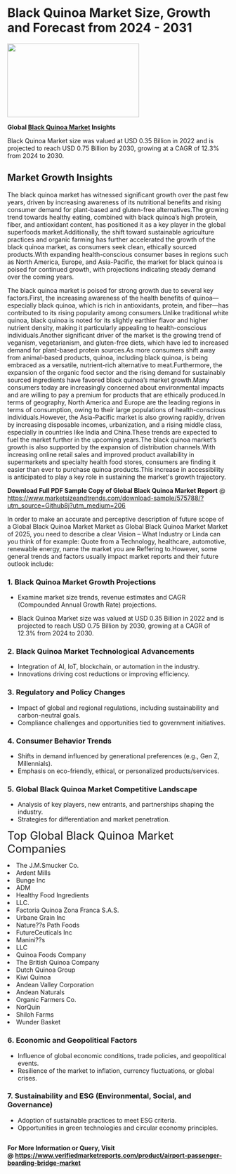 <H1>Black Quinoa Market Size, Growth and Forecast from 2024 - 2031</H1><img class="aligncenter size-medium wp-image-584254" src="https://thirdeyenews.in/wp-content/uploads/2024/09/Global-Market-Research-300x168.jpeg" alt="" width="300" height="168" /><p><strong>Global&nbsp;<a href="https://www.marketsizeandtrends.com/download-sample/575788/?utm_source=Github8j?utm_medium=206">Black Quinoa Market</a> Insights</strong></p><p>Black Quinoa Market size was valued at USD 0.35 Billion in 2022 and is projected to reach USD 0.75 Billion by 2030, growing at a CAGR of 12.3% from 2024 to 2030.</p><p><h2>Market Growth Insights</h2> <p>The black quinoa market has witnessed significant growth over the past few years, driven by increasing awareness of its nutritional benefits and rising consumer demand for plant-based and gluten-free alternatives.The growing trend towards healthy eating, combined with black quinoa’s high protein, fiber, and antioxidant content, has positioned it as a key player in the global superfoods market.Additionally, the shift toward sustainable agriculture practices and organic farming has further accelerated the growth of the black quinoa market, as consumers seek clean, ethically sourced products.With expanding health-conscious consumer bases in regions such as North America, Europe, and Asia-Pacific, the market for black quinoa is poised for continued growth, with projections indicating steady demand over the coming years.</p> <p>The black quinoa market is poised for strong growth due to several key factors.First, the increasing awareness of the health benefits of quinoa—especially black quinoa, which is rich in antioxidants, protein, and fiber—has contributed to its rising popularity among consumers.Unlike traditional white quinoa, black quinoa is noted for its slightly earthier flavor and higher nutrient density, making it particularly appealing to health-conscious individuals.Another significant driver of the market is the growing trend of veganism, vegetarianism, and gluten-free diets, which have led to increased demand for plant-based protein sources.As more consumers shift away from animal-based products, quinoa, including black quinoa, is being embraced as a versatile, nutrient-rich alternative to meat.Furthermore, the expansion of the organic food sector and the rising demand for sustainably sourced ingredients have favored black quinoa’s market growth.Many consumers today are increasingly concerned about environmental impacts and are willing to pay a premium for products that are ethically produced.In terms of geography, North America and Europe are the leading regions in terms of consumption, owing to their large populations of health-conscious individuals.However, the Asia-Pacific market is also growing rapidly, driven by increasing disposable incomes, urbanization, and a rising middle class, especially in countries like India and China.These trends are expected to fuel the market further in the upcoming years.The black quinoa market’s growth is also supported by the expansion of distribution channels.With increasing online retail sales and improved product availability in supermarkets and specialty health food stores, consumers are finding it easier than ever to purchase quinoa products.This increase in accessibility is anticipated to play a key role in sustaining the market's growth trajectory.</p> <p><span class=""><strong>Download Full PDF Sample Copy of Global Black Quinoa Market Report</strong> @ <a href="https://www.marketsizeandtrends.com/download-sample/575788/?utm_source=Github8j?utm_medium=206" target="_blank">https://www.marketsizeandtrends.com/download-sample/575788/?utm_source=Github8j?utm_medium=206</a></span></p><p>In order to make an accurate and perceptive description of future scope of a Global&nbsp;Black Quinoa Market Market as Global&nbsp;Black Quinoa Market Market of 2025, you need to describe a clear Vision &ndash; What Industry or Linda can you think of for example: Quote from a Technology, healthcare, automotive, renewable energy, name the market you are Reffering to.However, some general trends and factors usually impact market reports and their future outlook include:</p><h3>1.&nbsp;<strong>Black Quinoa Market Growth Projections</strong></h3><ul><li>Examine market size trends, revenue estimates and CAGR (Compounded Annual Growth Rate) projections.</li><li><p>Black Quinoa Market size was valued at USD 0.35 Billion in 2022 and is projected to reach USD 0.75 Billion by 2030, growing at a CAGR of 12.3% from 2024 to 2030.</p></li></ul><h3>2.&nbsp;<strong>Black Quinoa Market Technological Advancements</strong></h3><ul><li>Integration of AI, IoT, blockchain, or automation in the industry.</li><li>Innovations driving cost reductions or improving efficiency.</li></ul><h3>3.&nbsp;<strong>Regulatory and Policy Changes</strong></h3><ul><li>Impact of global and regional regulations, including sustainability and carbon-neutral goals.</li><li>Compliance challenges and opportunities tied to government initiatives.</li></ul><h3>4.&nbsp;<strong>Consumer Behavior Trends</strong></h3><ul><li>Shifts in demand influenced by generational preferences (e.g., Gen Z, Millennials).</li><li>Emphasis on eco-friendly, ethical, or personalized products/services.</li></ul><h3>5.&nbsp;<strong>Global Black Quinoa Market Competitive Landscape</strong></h3><ul><li>Analysis of key players, new entrants, and partnerships shaping the industry.</li><li>Strategies for differentiation and market penetration.</li></ul><p data-pm-slice="1 1 []"><span style="color: inherit; font-family: inherit; font-size: 25px;">Top Global Black Quinoa Market Companies</span></p><div class="" data-test-id=""><p><li>The J.M.Smucker Co.</li><li> Ardent Mills</li><li> Bunge Inc</li><li> ADM</li><li> Healthy Food Ingredients</li><li> LLC.</li><li> Factoria Quinoa Zona Franca S.A.S.</li><li> Urbane Grain Inc</li><li> Nature??s Path Foods</li><li> FutureCeuticals Inc</li><li> Manini??s</li><li> LLC</li><li> Quinoa Foods Company</li><li> The British Quinoa Company</li><li> Dutch Quinoa Group</li><li> Kiwi Quinoa</li><li> Andean Valley Corporation</li><li> Andean Naturals</li><li> Organic Farmers Co.</li><li> NorQuin</li><li> Shiloh Farms</li><li> Wunder Basket</li></p></div><h3>6.&nbsp;<strong>Economic and Geopolitical Factors</strong></h3><ul><li>Influence of global economic conditions, trade policies, and geopolitical events.</li><li>Resilience of the market to inflation, currency fluctuations, or global crises.</li></ul><h3>7.&nbsp;<strong>Sustainability and ESG (Environmental, Social, and Governance)</strong></h3><ul><li>Adoption of sustainable practices to meet ESG criteria.</li><li>Opportunities in green technologies and circular economy principles.</li></ul><h2><strong style="font-size: 14px;">For More Information or Query, Visit @&nbsp;</strong><a style="background-color: #ffffff; font-size: 14px;" href="https://www.marketsizeandtrends.com/report/black-quinoa-market/" target="_blank">https://www.verifiedmarketreports.com/product/airport-passenger-boarding-bridge-market</a></h2>
